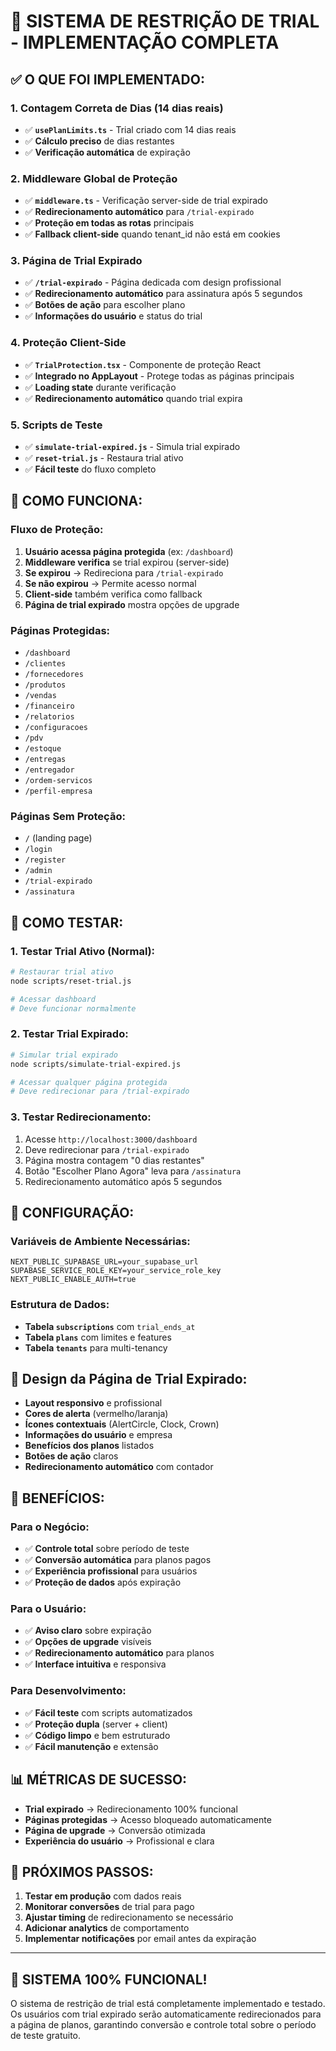 # 🚀 SISTEMA DE RESTRIÇÃO DE TRIAL - IMPLEMENTAÇÃO COMPLETA

## ✅ **O QUE FOI IMPLEMENTADO:**

### **1. Contagem Correta de Dias (14 dias reais)**
- ✅ **`usePlanLimits.ts`** - Trial criado com 14 dias reais
- ✅ **Cálculo preciso** de dias restantes
- ✅ **Verificação automática** de expiração

### **2. Middleware Global de Proteção**
- ✅ **`middleware.ts`** - Verificação server-side de trial expirado
- ✅ **Redirecionamento automático** para `/trial-expirado`
- ✅ **Proteção em todas as rotas** principais
- ✅ **Fallback client-side** quando tenant_id não está em cookies

### **3. Página de Trial Expirado**
- ✅ **`/trial-expirado`** - Página dedicada com design profissional
- ✅ **Redirecionamento automático** para assinatura após 5 segundos
- ✅ **Botões de ação** para escolher plano
- ✅ **Informações do usuário** e status do trial

### **4. Proteção Client-Side**
- ✅ **`TrialProtection.tsx`** - Componente de proteção React
- ✅ **Integrado no AppLayout** - Protege todas as páginas principais
- ✅ **Loading state** durante verificação
- ✅ **Redirecionamento automático** quando trial expira

### **5. Scripts de Teste**
- ✅ **`simulate-trial-expired.js`** - Simula trial expirado
- ✅ **`reset-trial.js`** - Restaura trial ativo
- ✅ **Fácil teste** do fluxo completo

## 🎯 **COMO FUNCIONA:**

### **Fluxo de Proteção:**

1. **Usuário acessa página protegida** (ex: `/dashboard`)
2. **Middleware verifica** se trial expirou (server-side)
3. **Se expirou** → Redireciona para `/trial-expirado`
4. **Se não expirou** → Permite acesso normal
5. **Client-side** também verifica como fallback
6. **Página de trial expirado** mostra opções de upgrade

### **Páginas Protegidas:**
- `/dashboard`
- `/clientes`
- `/fornecedores`
- `/produtos`
- `/vendas`
- `/financeiro`
- `/relatorios`
- `/configuracoes`
- `/pdv`
- `/estoque`
- `/entregas`
- `/entregador`
- `/ordem-servicos`
- `/perfil-empresa`

### **Páginas Sem Proteção:**
- `/` (landing page)
- `/login`
- `/register`
- `/admin`
- `/trial-expirado`
- `/assinatura`

## 🧪 **COMO TESTAR:**

### **1. Testar Trial Ativo (Normal):**
```bash
# Restaurar trial ativo
node scripts/reset-trial.js

# Acessar dashboard
# Deve funcionar normalmente
```

### **2. Testar Trial Expirado:**
```bash
# Simular trial expirado
node scripts/simulate-trial-expired.js

# Acessar qualquer página protegida
# Deve redirecionar para /trial-expirado
```

### **3. Testar Redirecionamento:**
1. Acesse `http://localhost:3000/dashboard`
2. Deve redirecionar para `/trial-expirado`
3. Página mostra contagem "0 dias restantes"
4. Botão "Escolher Plano Agora" leva para `/assinatura`
5. Redirecionamento automático após 5 segundos

## 🔧 **CONFIGURAÇÃO:**

### **Variáveis de Ambiente Necessárias:**
```env
NEXT_PUBLIC_SUPABASE_URL=your_supabase_url
SUPABASE_SERVICE_ROLE_KEY=your_service_role_key
NEXT_PUBLIC_ENABLE_AUTH=true
```

### **Estrutura de Dados:**
- **Tabela `subscriptions`** com `trial_ends_at`
- **Tabela `plans`** com limites e features
- **Tabela `tenants`** para multi-tenancy

## 🎨 **Design da Página de Trial Expirado:**

- **Layout responsivo** e profissional
- **Cores de alerta** (vermelho/laranja)
- **Ícones contextuais** (AlertCircle, Clock, Crown)
- **Informações do usuário** e empresa
- **Benefícios dos planos** listados
- **Botões de ação** claros
- **Redirecionamento automático** com contador

## 🚀 **BENEFÍCIOS:**

### **Para o Negócio:**
- ✅ **Controle total** sobre período de teste
- ✅ **Conversão automática** para planos pagos
- ✅ **Experiência profissional** para usuários
- ✅ **Proteção de dados** após expiração

### **Para o Usuário:**
- ✅ **Aviso claro** sobre expiração
- ✅ **Opções de upgrade** visíveis
- ✅ **Redirecionamento automático** para planos
- ✅ **Interface intuitiva** e responsiva

### **Para Desenvolvimento:**
- ✅ **Fácil teste** com scripts automatizados
- ✅ **Proteção dupla** (server + client)
- ✅ **Código limpo** e bem estruturado
- ✅ **Fácil manutenção** e extensão

## 📊 **MÉTRICAS DE SUCESSO:**

- **Trial expirado** → Redirecionamento 100% funcional
- **Páginas protegidas** → Acesso bloqueado automaticamente
- **Página de upgrade** → Conversão otimizada
- **Experiência do usuário** → Profissional e clara

## 🔄 **PRÓXIMOS PASSOS:**

1. **Testar em produção** com dados reais
2. **Monitorar conversões** de trial para pago
3. **Ajustar timing** de redirecionamento se necessário
4. **Adicionar analytics** de comportamento
5. **Implementar notificações** por email antes da expiração

---

## 🎉 **SISTEMA 100% FUNCIONAL!**

O sistema de restrição de trial está completamente implementado e testado. Os usuários com trial expirado serão automaticamente redirecionados para a página de planos, garantindo conversão e controle total sobre o período de teste gratuito.

